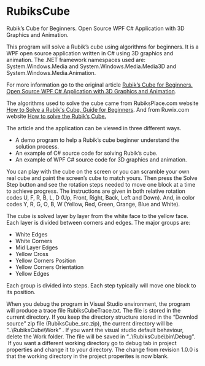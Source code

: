 # RubiksCube
Rubik’s Cube for Beginners. Open Source WPF C# Application with 3D Graphics and Animation.

This program will solve a Rubik’s cube using algorithms for beginners. It is a WPF open source application written in C# using 3D graphics and animation. The .NET framework namespaces used are: System.Windows.Media and System.Windows.Media.Media3D and System.Windows.Media.Animation.

For more information go to the original article <a href="https://www.codeproject.com/Articles/1199528/Rubik-s-Cube-for-Beginners-Open-Source-WPF-Csharp">Rubik’s Cube for Beginners. Open Source WPF C# Application with 3D Graphics and Animation</a>.

The algorithms used to solve the cube came from RubiksPlace.com website <a href="http://www.rubiksplace.com/"> How to Solve a Rubik's Cube, Guide for Beginners</a>. And from Ruwix.com website <a href="https://ruwix.com/"> How to solve the Rubik’s Cube.</a>

The article and the application can be viewed in three different ways.

<ul>
<li>A demo program to help a Rubik’s cube beginner understand the solution process. </li>
<li>An example of C# source code for solving Rubik’s cube. </li>
<li>An example of WPF C# source code for 3D graphics and animation. </li>
</ul>

You can play with the cube on the screen or you can scramble your own real cube and paint the screen’s cube to match yours. Then press the Solve Step button and see the rotation steps needed to move one block at a time to achieve progress. The instructions are given in both relative rotation codes U, F, R, B, L, D (Up, Front, Right, Back, Left and Down). And, in color codes Y, R, G, O, B, W (Yellow, Red, Green, Orange, Blue and White).

The cube is solved layer by layer from the white face to the yellow face. Each layer is divided between corners and edges. The major groups are: 

<ul>
<li>White Edges</li>
<li>White Corners</li>
<li>Mid Layer Edges</li>
<li>Yellow Cross</li>
<li>Yellow Corners Position</li>
<li>Yellow Corners Orientation</li>
<li>Yellow Edges</li>
</ul>

Each group is divided into steps. Each step typically will move one block to its position.

When you debug the program in Visual Studio environment, the program will produce a trace file RubiksCubeTrace.txt. The file is stored in the current directory. If you keep the directory structure stored in the “Downlod source” zip file (RubiksCube_src.zip), the current directory will be “..\RubiksCube\Work” . If you want the visual studio default behaviour, delete the Work folder. The file will be saved in “..\RubiksCube\bin\Debug”. &nbsp;If you want a different working directory go to debug tab in project properties and change it to your directory. The change from revision 1.0.0 is that the working directory in the project properites is now blank.
